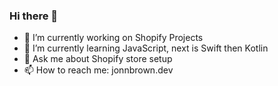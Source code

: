 ### Hi there 👋


- 🔭 I’m currently working on Shopify Projects
- 🌱 I’m currently learning JavaScript, next is Swift then Kotlin
- 💬 Ask me about Shopify store setup
- 📫 How to reach me: jonnbrown.dev


